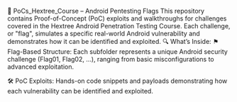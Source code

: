 📱 PoCs_Hextree_Course – Android Pentesting Flags
This repository contains Proof-of-Concept (PoC) exploits and walkthroughs for challenges covered in the Hextree Android Penetration Testing Course. Each challenge, or "flag", simulates a specific real-world Android vulnerability and demonstrates how it can be identified and exploited.
🔍 What’s Inside:
⚑ Flag-Based Structure: Each subfolder represents a unique Android security challenge (Flag01, Flag02, …), ranging from basic misconfigurations to advanced exploitation.

🛠️ PoC Exploits: Hands-on code snippets and payloads demonstrating how each vulnerability can be identified and exploited.
